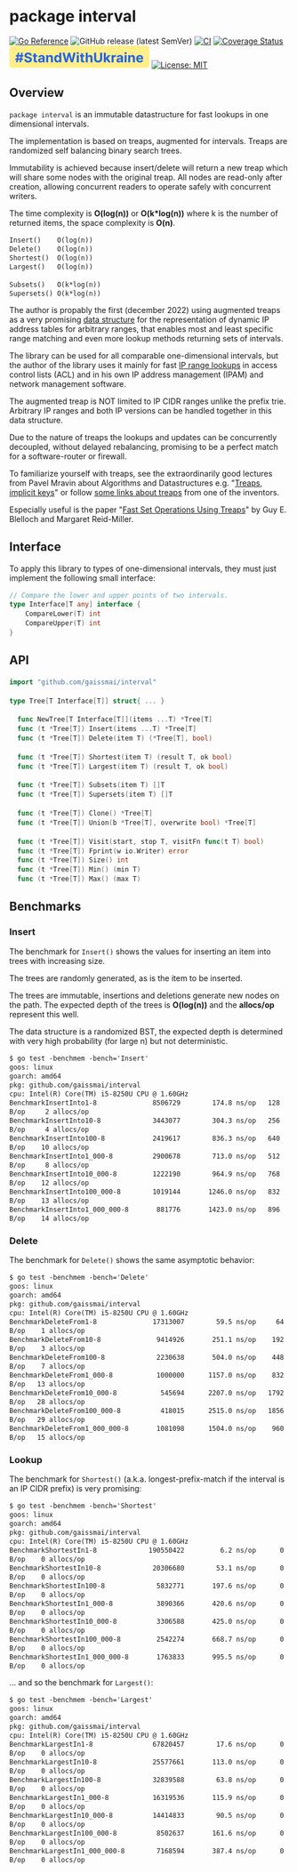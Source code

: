 # package interval
[![Go Reference](https://pkg.go.dev/badge/github.com/gaissmai/interval.svg)](https://pkg.go.dev/github.com/gaissmai/interval#section-documentation)
![GitHub release (latest SemVer)](https://img.shields.io/github/v/release/gaissmai/interval)
[![CI](https://github.com/gaissmai/interval/actions/workflows/go.yml/badge.svg)](https://github.com/gaissmai/interval/actions/workflows/go.yml)
[![Coverage Status](https://coveralls.io/repos/github/gaissmai/interval/badge.svg)](https://coveralls.io/github/gaissmai/interval)
[![Stand With Ukraine](https://raw.githubusercontent.com/vshymanskyy/StandWithUkraine/main/badges/StandWithUkraine.svg)](https://stand-with-ukraine.pp.ua)
[![License: MIT](https://img.shields.io/badge/License-MIT-yellow.svg)](https://opensource.org/licenses/MIT)

## Overview

`package interval` is an immutable datastructure for fast lookups in one dimensional intervals.

The implementation is based on treaps, augmented for intervals. Treaps are randomized self balancing binary search trees.

Immutability is achieved because insert/delete will return a new treap which will share some nodes with the original treap.
All nodes are read-only after creation, allowing concurrent readers to operate safely with concurrent writers.

The time complexity is **O(log(n))** or **O(k*log(n))** where k is the number of returned items, the space complexity is **O(n)**.

```
Insert()    O(log(n))
Delete()    O(log(n))
Shortest()  O(log(n))
Largest()   O(log(n))

Subsets()   O(k*log(n))
Supersets() O(k*log(n))
```

The author is propably the first (december 2022) using augmented treaps
as a very promising [data structure] for the representation of dynamic IP address tables
for arbitrary ranges, that enables most and least specific range matching and even more lookup methods
returning sets of intervals.

The library can be used for all comparable one-dimensional intervals,
but the author of the library uses it mainly for fast [IP range lookups] in access control lists (ACL)
and in his own IP address management (IPAM) and network management software.

The augmented treap is NOT limited to IP CIDR ranges unlike the prefix trie.
Arbitrary IP ranges and both IP versions can be handled together in this data structure.

Due to the nature of treaps the lookups and updates can be concurrently decoupled,
without delayed rebalancing, promising to be a perfect match for a software-router or firewall.

To familiarize yourself with treaps, see the extraordinarily good lectures from
Pavel Mravin about Algorithms and Datastructures e.g. "[Treaps, implicit keys]"
or follow [some links about treaps] from one of the inventors.

Especially useful is the paper "[Fast Set Operations Using Treaps]" by Guy E. Blelloch and Margaret Reid-Miller.

[IP Range lookups]: https://github.com/gaissmai/iprange
[data structure]: https://ieeexplore.ieee.org/abstract/document/912716
[Treaps, implicit keys]: https://youtu.be/svAHk-FAQgM
[some links about treaps]: http://faculty.washington.edu/aragon/treaps.html
[Fast Set Operations Using Treaps]: https://www.cs.cmu.edu/~scandal/papers/treaps-spaa98.pdf

## Interface

To apply this library to types of one-dimensional intervals, they must just implement the following small interface:

```go
// Compare the lower and upper points of two intervals.
type Interface[T any] interface {
	CompareLower(T) int
	CompareUpper(T) int
}
```

## API
```go
import "github.com/gaissmai/interval"

type Tree[T Interface[T]] struct{ ... }

  func NewTree[T Interface[T]](items ...T) *Tree[T]
  func (t *Tree[T]) Insert(items ...T) *Tree[T]
  func (t *Tree[T]) Delete(item T) (*Tree[T], bool)

  func (t *Tree[T]) Shortest(item T) (result T, ok bool)
  func (t *Tree[T]) Largest(item T) (result T, ok bool)

  func (t *Tree[T]) Subsets(item T) []T
  func (t *Tree[T]) Supersets(item T) []T

  func (t *Tree[T]) Clone() *Tree[T]
  func (t *Tree[T]) Union(b *Tree[T], overwrite bool) *Tree[T]

  func (t *Tree[T]) Visit(start, stop T, visitFn func(t T) bool)
  func (t *Tree[T]) Fprint(w io.Writer) error
  func (t *Tree[T]) Size() int
  func (t *Tree[T]) Min() (min T)
  func (t *Tree[T]) Max() (max T)

```

## Benchmarks

### Insert

The benchmark for `Insert()` shows the values for inserting an item into trees with increasing size.

The trees are randomly generated, as is the item to be inserted.

The trees are immutable, insertions and deletions generate new nodes on the path. The expected depth
of the trees is **O(log(n))** and the **allocs/op** represent this well.

The data structure is a randomized BST, the expected depth is determined with very
high probability (for large n) but not deterministic.

```
$ go test -benchmem -bench='Insert'
goos: linux
goarch: amd64
pkg: github.com/gaissmai/interval
cpu: Intel(R) Core(TM) i5-8250U CPU @ 1.60GHz
BenchmarkInsertInto1-8              8506729        174.8 ns/op   128 B/op     2 allocs/op
BenchmarkInsertInto10-8             3443077        304.3 ns/op   256 B/op     4 allocs/op
BenchmarkInsertInto100-8            2419617        836.3 ns/op   640 B/op    10 allocs/op
BenchmarkInsertInto1_000-8          2900678        713.0 ns/op   512 B/op     8 allocs/op
BenchmarkInsertInto10_000-8         1222190        964.9 ns/op   768 B/op    12 allocs/op
BenchmarkInsertInto100_000-8        1019144       1246.0 ns/op   832 B/op    13 allocs/op
BenchmarkInsertInto1_000_000-8       881776       1423.0 ns/op   896 B/op    14 allocs/op
```

### Delete

The benchmark for `Delete()` shows the same asymptotic behavior:

```
$ go test -benchmem -bench='Delete'
goos: linux
goarch: amd64
pkg: github.com/gaissmai/interval
cpu: Intel(R) Core(TM) i5-8250U CPU @ 1.60GHz
BenchmarkDeleteFrom1-8              17313007        59.5 ns/op     64 B/op    1 allocs/op
BenchmarkDeleteFrom10-8              9414926       251.1 ns/op    192 B/op    3 allocs/op
BenchmarkDeleteFrom100-8             2230638       504.0 ns/op    448 B/op    7 allocs/op
BenchmarkDeleteFrom1_000-8           1000000      1157.0 ns/op    832 B/op   13 allocs/op
BenchmarkDeleteFrom10_000-8           545694      2207.0 ns/op   1792 B/op   28 allocs/op
BenchmarkDeleteFrom100_000-8          418015      2515.0 ns/op   1856 B/op   29 allocs/op
BenchmarkDeleteFrom1_000_000-8       1081098      1504.0 ns/op    960 B/op   15 allocs/op
```

### Lookup

The benchmark for `Shortest()` (a.k.a. longest-prefix-match if the interval is an IP CIDR prefix) is very promising:

```
$ go test -benchmem -bench='Shortest'
goos: linux
goarch: amd64
pkg: github.com/gaissmai/interval
cpu: Intel(R) Core(TM) i5-8250U CPU @ 1.60GHz
BenchmarkShortestIn1-8             190550422         6.2 ns/op      0 B/op    0 allocs/op
BenchmarkShortestIn10-8             20306680        53.1 ns/op      0 B/op    0 allocs/op
BenchmarkShortestIn100-8             5832771       197.6 ns/op      0 B/op    0 allocs/op
BenchmarkShortestIn1_000-8           3890366       420.6 ns/op      0 B/op    0 allocs/op
BenchmarkShortestIn10_000-8          3306588       425.0 ns/op      0 B/op    0 allocs/op
BenchmarkShortestIn100_000-8         2542274       668.7 ns/op      0 B/op    0 allocs/op
BenchmarkShortestIn1_000_000-8       1763833       995.5 ns/op      0 B/op    0 allocs/op
```

... and so the benchmark for `Largest()`:


```
$ go test -benchmem -bench='Largest'
goos: linux
goarch: amd64
pkg: github.com/gaissmai/interval
cpu: Intel(R) Core(TM) i5-8250U CPU @ 1.60GHz
BenchmarkLargestIn1-8               67820457        17.6 ns/op      0 B/op    0 allocs/op
BenchmarkLargestIn10-8              25577661       113.0 ns/op      0 B/op    0 allocs/op
BenchmarkLargestIn100-8             32839588        63.8 ns/op      0 B/op    0 allocs/op
BenchmarkLargestIn1_000-8           16319536       115.9 ns/op      0 B/op    0 allocs/op
BenchmarkLargestIn10_000-8          14414833        90.5 ns/op      0 B/op    0 allocs/op
BenchmarkLargestIn100_000-8          8502637       161.6 ns/op      0 B/op    0 allocs/op
BenchmarkLargestIn1_000_000-8        7168594       387.4 ns/op      0 B/op    0 allocs/op
```

